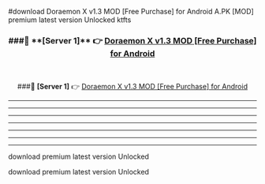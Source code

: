 #download Doraemon X v1.3 MOD [Free Purchase] for Android  A.PK [MOD] premium latest version Unlocked ktfts 



<div align="center">
<h3>###🔹 **[Server 1]** 👉 <a href="https://download1apk.web.app/">Doraemon X v1.3 MOD [Free Purchase] for Android </a></h3><br>


###🔹 **[Server 1]** 👉 <a href="https://download1apk.web.app/">Doraemon X v1.3 MOD [Free Purchase] for Android </a></h3>
</div>



----------------------------------------------------------

----------------------------------------------------------

----------------------------------------------------------

----------------------------------------------------------

----------------------------------------------------------

----------------------------------------------------------

----------------------------------------------------------

download premium latest version Unlocked

download premium latest version Unlocked
